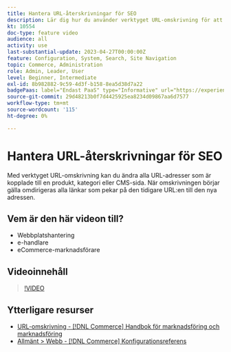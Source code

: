 ```yaml
---
title: Hantera URL-återskrivningar för SEO
description: Lär dig hur du använder verktyget URL-omskrivning för att ändra URL-adresser som är kopplade till en produkt, kategori eller CMS-sida.
kt: 10554
doc-type: feature video
audience: all
activity: use
last-substantial-update: 2023-04-27T00:00:00Z
feature: Configuration, System, Search, Site Navigation
topic: Commerce, Administration
role: Admin, Leader, User
level: Beginner, Intermediate
exl-id: 8b982882-9c59-4d3f-b158-8ea5d38d7a22
badgePaas: label="Endast PaaS" type="Informative" url="https://experienceleague.adobe.com/en/docs/commerce/user-guides/product-solutions" tooltip="Gäller endast Adobe Commerce i molnprojekt (Adobe-hanterad PaaS-infrastruktur) och lokala projekt."
source-git-commit: 29d48213b0f7d4425925ea8234d09867aa6d7577
workflow-type: tm+mt
source-wordcount: '115'
ht-degree: 0%

---
```


# Hantera URL-återskrivningar för SEO

Med verktyget URL-omskrivning kan du ändra alla URL-adresser som är kopplade till en produkt, kategori eller CMS-sida. När omskrivningen börjar gälla omdirigeras alla länkar som pekar på den tidigare URL:en till den nya adressen.

## Vem är den här videon till?

- Webbplatshantering
- e-handlare
- eCommerce-marknadsförare

## Videoinnehåll

>[!VIDEO](https://video.tv.adobe.com/v/343751?quality=12&learn=on)

## Ytterligare resurser

- [URL-omskrivning - [!DNL Commerce] Handbok för marknadsföring och marknadsföring](https://experienceleague.adobe.com/docs/commerce-admin/marketing/seo/url-rewrites/url-rewrite.html)
- [Allmänt > Webb - [!DNL Commerce] Konfigurationsreferens](https://experienceleague.adobe.com/docs/commerce-admin/config/general/web.html)
